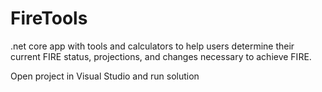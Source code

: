 # FireTools
.net core app with tools and calculators to help users determine their current FIRE status, projections, and changes necessary to achieve FIRE.

Open project in Visual Studio and run solution
